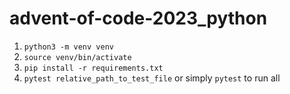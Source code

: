 # advent-of-code-2023_python

1. `python3 -m venv venv`
2. `source venv/bin/activate`
3. `pip install -r requirements.txt`
4. `pytest relative_path_to_test_file` or simply `pytest` to run all
